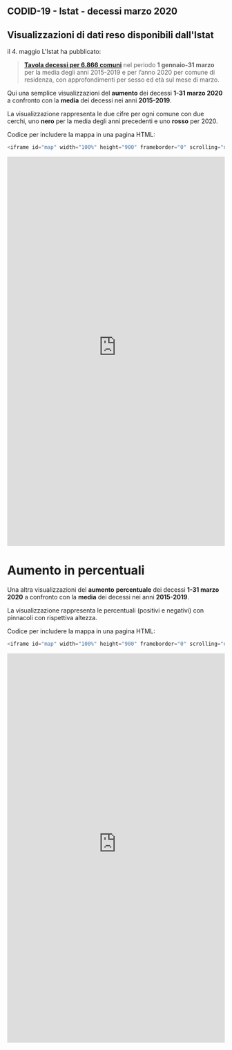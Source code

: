 ## CODID-19 - Istat - decessi marzo 2020

## Visualizzazioni di dati reso disponibili dall'Istat 

il 4. maggio L'Istat ha pubblicato: 

> **[Tavola decessi per 6.866 comuni](https://www.istat.it/it/files//2020/03/Tavola-decessi-per-6.866-comuni-al-31marzo2020.zip)** nel periodo **1 gennaio-31 marzo** per la media degli anni 2015-2019 e per l’anno 2020 per comune di residenza, con approfondimenti per sesso ed età sul mese di marzo.

Qui una semplice visualizzazioni del **aumento** dei decessi **1-31 marzo 2020** a confronto con la **media** dei decessi  nei anni **2015-2019**.

La visualizzazione rappresenta le due cifre per ogni comune con due cerchi, uno **nero** per la media degli  anni precedenti e uno **rosso** per 2020. 


Codice per includere la mappa in una pagina HTML:
```javascript
<iframe id="map" width="100%" height="900" frameborder="0" scrolling="no" marginheight="0" marginwidth="0" src="https://s3.eu-west-1.amazonaws.com/rc.ixmaps.com/ixmaps/ui/html/embed_sync_Leaflet.html?ui=embed&basemap=ll&align=left&legend=1&name=map3&sync=false&project=https://raw.githubusercontent.com/gjrichter/viz/master/COVID-19/projects/COVID-19-Istat/ixmaps_project_COVID-19_Istat_decessi_light.json"></iframe>
```




<iframe id="map" width="100%" height="900" frameborder="0" scrolling="no" marginheight="0" marginwidth="0" src="https://s3.eu-west-1.amazonaws.com/rc.ixmaps.com/ixmaps/ui/html/embed_sync_Leaflet.html?ui=embed&basemap=ll&align=left&legend=1&name=map3&sync=false&project=https://raw.githubusercontent.com/gjrichter/viz/master/COVID-19/projects/COVID-19-Istat/ixmaps_project_COVID-19_Istat_decessi_light.json"></iframe>



# Aumento in percentuali

Una altra visualizzazioni del **aumento** **percentuale** dei decessi **1-31 marzo 2020** a confronto con la **media** dei decessi  nei anni **2015-2019**.

La visualizzazione rappresenta le percentuali (positivi e negativi) con pinnacoli con rispettiva altezza. 


Codice per includere la mappa in una pagina HTML:

```javascript
<iframe id="map" width="100%" height="900" frameborder="0" scrolling="no" marginheight="0" marginwidth="0" src="https://s3.eu-west-1.amazonaws.com/rc.ixmaps.com/ixmaps/ui/html/embed_sync_Leaflet.html?ui=embed&basemap=ll&align=left&legend=1&name=map3&sync=false&project=https://raw.githubusercontent.com/gjrichter/viz/master/COVID-19/projects/COVID-19-Istat/ixmaps_project_COVID-19_Istat_aumenti_marzo_peek.json"></iframe>
```




<iframe id="map" width="100%" height="900" frameborder="0" scrolling="no" marginheight="0" marginwidth="0" src="https://s3.eu-west-1.amazonaws.com/rc.ixmaps.com/ixmaps/ui/html/embed_sync_Leaflet.html?ui=embed&basemap=ll&align=left&legend=1&name=map3&sync=false&project=https://raw.githubusercontent.com/gjrichter/viz/master/COVID-19/projects\COVID-19-Istat/ixmaps_project_COVID-19_Istat_aumenti_marzo_peek.json"></iframe>






